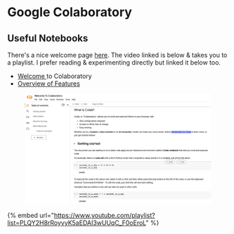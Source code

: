 # Google Colaboratory

## Useful Notebooks

There's a nice welcome page [here](https://colab.research.google.com/?authuser=1#scrollTo=Nma_JWh-W-IF). The video linked is below & takes you to a playlist. I prefer reading & experimenting directly but linked it below too.

* [Welcome ](https://colab.research.google.com/?authuser=1#scrollTo=Nma_JWh-W-IF)to Colaboratory
* [Overview of Features](https://colab.research.google.com/notebooks/basic_features_overview.ipynb)

<figure><img src="../../../../.gitbook/assets/CleanShot 2024-04-19 at 14.48.31@2x.png" alt=""><figcaption></figcaption></figure>



{% embed url="https://www.youtube.com/playlist?list=PLQY2H8rRoyvyK5aEDAI3wUUqC_F0oEroL" %}

